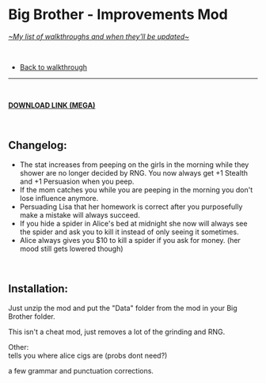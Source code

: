 # Big Brother - Improvements Mod
[*\~My list of walkthroughs and when they'll be updated\~*](https://www.patreon.com/maimlain)

<br>

- [Back to walkthrough](https://maim-lain.github.io/bigbrother/)
 
---

<br>

[**DOWNLOAD LINK (MEGA)**]()

<br>

## Changelog:
- The stat increases from peeping on the girls in the morning while they shower are no longer decided by RNG. You now always get +1 Stealth and +1 Persuasion when you peep.
- If the mom catches you while you are peeping in the morning you don't lose influence anymore.
- Persuading Lisa that her homework is correct after you purposefully make a mistake will always succeed.
- If you hide a spider in Alice's bed at midnight she now will always see the spider and ask you to kill it instead of only seeing it sometimes.
- Alice always gives you $10 to kill a spider if you ask for money. (her mood still gets lowered though)


<br>

## Installation:
Just unzip the mod and put the "Data" folder from the mod in your Big Brother folder.


This isn't a cheat mod, just removes a lot of the grinding and RNG.


Other:  
tells you where alice cigs are (probs dont need?)

a few grammar and punctuation corrections.
